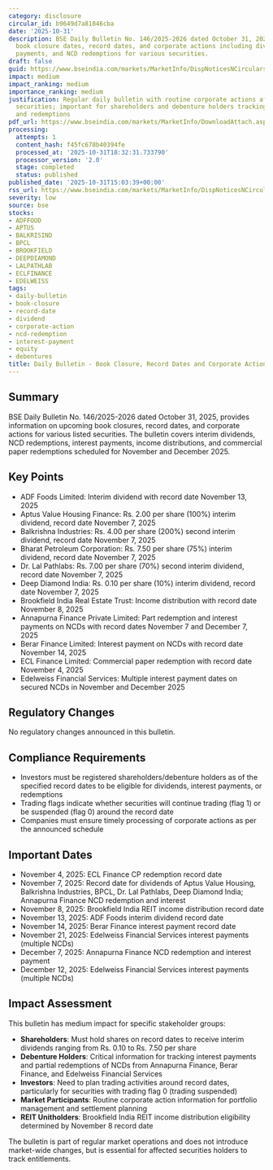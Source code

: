 ```yaml
---
category: disclosure
circular_id: b9649d7a81846cba
date: '2025-10-31'
description: BSE Daily Bulletin No. 146/2025-2026 dated October 31, 2025, listing
  book closure dates, record dates, and corporate actions including dividends, interest
  payments, and NCD redemptions for various securities.
draft: false
guid: https://www.bseindia.com/markets/MarketInfo/DispNoticesNCirculars.aspx?Noticeid={29F7863A-D6E7-4594-9BD7-ADDF98467F84}&noticeno=20251031-62&dt=10/31/2025&icount=62&totcount=66&flag=0
impact: medium
impact_ranking: medium
importance_ranking: medium
justification: Regular daily bulletin with routine corporate actions affecting multiple
  securities; important for shareholders and debenture holders tracking dividends
  and redemptions
pdf_url: https://www.bseindia.com/markets/MarketInfo/DownloadAttach.aspx?id=20251031-62&attachedId=4f9edd75-a41a-4d7c-9211-4c5ef3c4d9dd
processing:
  attempts: 1
  content_hash: f45fc678b40394fe
  processed_at: '2025-10-31T18:32:31.733790'
  processor_version: '2.0'
  stage: completed
  status: published
published_date: '2025-10-31T15:03:39+00:00'
rss_url: https://www.bseindia.com/markets/MarketInfo/DispNoticesNCirculars.aspx?Noticeid={29F7863A-D6E7-4594-9BD7-ADDF98467F84}&noticeno=20251031-62&dt=10/31/2025&icount=62&totcount=66&flag=0
severity: low
source: bse
stocks:
- ADFFOOD
- APTUS
- BALKRISIND
- BPCL
- BROOKFIELD
- DEEPDIAMOND
- LALPATHLAB
- ECLFINANCE
- EDELWEISS
tags:
- daily-bulletin
- book-closure
- record-date
- dividend
- corporate-action
- ncd-redemption
- interest-payment
- equity
- debentures
title: Daily Bulletin - Book Closure, Record Dates and Corporate Actions
---
```


## Summary

BSE Daily Bulletin No. 146/2025-2026 dated October 31, 2025, provides information on upcoming book closures, record dates, and corporate actions for various listed securities. The bulletin covers interim dividends, NCD redemptions, interest payments, income distributions, and commercial paper redemptions scheduled for November and December 2025.

## Key Points

- ADF Foods Limited: Interim dividend with record date November 13, 2025
- Aptus Value Housing Finance: Rs. 2.00 per share (100%) interim dividend, record date November 7, 2025
- Balkrishna Industries: Rs. 4.00 per share (200%) second interim dividend, record date November 7, 2025
- Bharat Petroleum Corporation: Rs. 7.50 per share (75%) interim dividend, record date November 7, 2025
- Dr. Lal Pathlabs: Rs. 7.00 per share (70%) second interim dividend, record date November 7, 2025
- Deep Diamond India: Rs. 0.10 per share (10%) interim dividend, record date November 7, 2025
- Brookfield India Real Estate Trust: Income distribution with record date November 8, 2025
- Annapurna Finance Private Limited: Part redemption and interest payments on NCDs with record dates November 7 and December 7, 2025
- Berar Finance Limited: Interest payment on NCDs with record date November 14, 2025
- ECL Finance Limited: Commercial paper redemption with record date November 4, 2025
- Edelweiss Financial Services: Multiple interest payment dates on secured NCDs in November and December 2025

## Regulatory Changes

No regulatory changes announced in this bulletin.

## Compliance Requirements

- Investors must be registered shareholders/debenture holders as of the specified record dates to be eligible for dividends, interest payments, or redemptions
- Trading flags indicate whether securities will continue trading (flag 1) or be suspended (flag 0) around the record date
- Companies must ensure timely processing of corporate actions as per the announced schedule

## Important Dates

- November 4, 2025: ECL Finance CP redemption record date
- November 7, 2025: Record date for dividends of Aptus Value Housing, Balkrishna Industries, BPCL, Dr. Lal Pathlabs, Deep Diamond India; Annapurna Finance NCD redemption and interest
- November 8, 2025: Brookfield India REIT income distribution record date
- November 13, 2025: ADF Foods interim dividend record date
- November 14, 2025: Berar Finance interest payment record date
- November 21, 2025: Edelweiss Financial Services interest payments (multiple NCDs)
- December 7, 2025: Annapurna Finance NCD redemption and interest payment
- December 12, 2025: Edelweiss Financial Services interest payments (multiple NCDs)

## Impact Assessment

This bulletin has medium impact for specific stakeholder groups:

- **Shareholders**: Must hold shares on record dates to receive interim dividends ranging from Rs. 0.10 to Rs. 7.50 per share
- **Debenture Holders**: Critical information for tracking interest payments and partial redemptions of NCDs from Annapurna Finance, Berar Finance, and Edelweiss Financial Services
- **Investors**: Need to plan trading activities around record dates, particularly for securities with trading flag 0 (trading suspended)
- **Market Participants**: Routine corporate action information for portfolio management and settlement planning
- **REIT Unitholders**: Brookfield India REIT income distribution eligibility determined by November 8 record date

The bulletin is part of regular market operations and does not introduce market-wide changes, but is essential for affected securities holders to track entitlements.